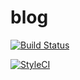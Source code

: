 # blog

[![Build Status](https://travis-ci.org/zemna/blog.svg?branch=gh-pages)](https://travis-ci.org/zemna/blog)

[![StyleCI](https://styleci.io/repos/60701115/shield)](https://styleci.io/repos/60701115)
